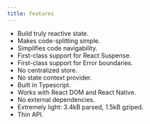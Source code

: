 ```yaml
---
title: Features
---
```


- Build truly reactive state.
- Makes code-splitting simple.
- Simplifies code navigability.
- First-class support for React Suspense.
- First-class support for Error boundaries.
- No centralized store.
- No state context provider.
- Built in Typescript.
- Works with React DOM and React Native.
- No external dependencies.
- Extremely light: 3.4kB parsed, 1.5kB gziped.
- Thin API.
